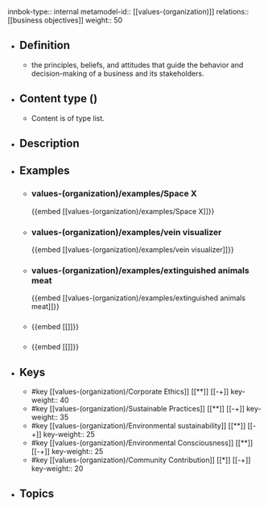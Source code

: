 innbok-type:: internal
metamodel-id:: [[values-(organization)]]
relations:: [[business objectives]]
weight:: 50

- ## Definition
  - the principles, beliefs, and attitudes that guide the behavior and decision-making of a business and its stakeholders.
- ## Content type ()
  - Content is of type list.
  
- ## Description
- ## Examples
  - ### values-(organization)/examples/Space X
    {{embed [[values-(organization)/examples/Space X]]}}
  - ### values-(organization)/examples/vein visualizer
    {{embed [[values-(organization)/examples/vein visualizer]]}}
  - ### values-(organization)/examples/extinguished animals meat
    {{embed [[values-(organization)/examples/extinguished animals meat]]}}
  - ### 
    {{embed [[]]}}
  - ### 
    {{embed [[]]}}
  
- ## Keys
  - #key [[values-(organization)/Corporate Ethics]] [[**]] [[-+]]
    key-weight:: 40
  - #key [[values-(organization)/Sustainable Practices]] [[**]] [[-+]]
    key-weight:: 35
  - #key [[values-(organization)/Environmental sustainability]] [[**]] [[-+]]
    key-weight:: 25
  - #key [[values-(organization)/Environmental Consciousness]] [[**]] [[-+]]
    key-weight:: 25
  - #key [[values-(organization)/Community Contribution]] [[*]] [[-+]]
    key-weight:: 20
- ## Topics
  


